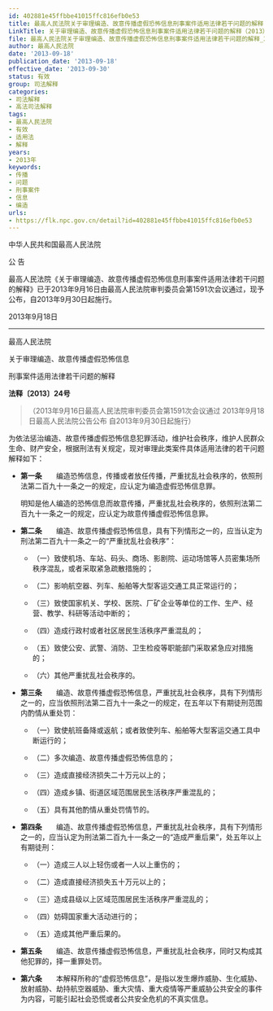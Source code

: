 ```yaml
---
id: 402881e45ffbbe41015ffc816efb0e53
title: 最高人民法院关于审理编造、故意传播虚假恐怖信息刑事案件适用法律若干问题的解释
LinkTitle: 关于审理编造、故意传播虚假恐怖信息刑事案件适用法律若干问题的解释（2013）
file: 最高人民法院关于审理编造、故意传播虚假恐怖信息刑事案件适用法律若干问题的解释_20130918_402881e45ffbbe41015ffc816efb0e53.docx
author: 最高人民法院
date: '2013-09-18'
publication_date: '2013-09-18'
effective_date: '2013-09-30'
status: 有效
group: 司法解释
categories:
- 司法解释
- 高法司法解释
tags:
- 最高人民法院
- 有效
- 适用法
- 解释
years:
- 2013年
keywords:
- 传播
- 问题
- 刑事案件
- 信息
- 编造
urls:
- https://flk.npc.gov.cn/detail?id=402881e45ffbbe41015ffc816efb0e53
---
```


中华人民共和国最高人民法院

公 告

最高人民法院《关于审理编造、故意传播虚假恐怖信息刑事案件适用法律若干问题的解释》已于2013年9月16日由最高人民法院审判委员会第1591次会议通过，现予公布，自2013年9月30日起施行。

2013年9月18日

---

最高人民法院

关于审理编造、故意传播虚假恐怖信息

刑事案件适用法律若干问题的解释

**法释〔2013〕24号**

> （2013年9月16日最高人民法院审判委员会第1591次会议通过 2013年9月18日最高人民法院公告公布 自2013年9月30日起施行）

为依法惩治编造、故意传播虚假恐怖信息犯罪活动，维护社会秩序，维护人民群众生命、财产安全，根据刑法有关规定，现对审理此类案件具体适用法律的若干问题解释如下：

- **第一条**　　编造恐怖信息，传播或者放任传播，严重扰乱社会秩序的，依照刑法第二百九十一条之一的规定，应认定为编造虚假恐怖信息罪。

  明知是他人编造的恐怖信息而故意传播，严重扰乱社会秩序的，依照刑法第二百九十一条之一的规定，应认定为故意传播虚假恐怖信息罪。

- **第二条**　　编造、故意传播虚假恐怖信息，具有下列情形之一的，应当认定为刑法第二百九十一条之一的“严重扰乱社会秩序”：

  - （一）致使机场、车站、码头、商场、影剧院、运动场馆等人员密集场所秩序混乱，或者采取紧急疏散措施的；

  - （二）影响航空器、列车、船舶等大型客运交通工具正常运行的；

  - （三）致使国家机关、学校、医院、厂矿企业等单位的工作、生产、经营、教学、科研等活动中断的；

  - （四）造成行政村或者社区居民生活秩序严重混乱的；

  - （五）致使公安、武警、消防、卫生检疫等职能部门采取紧急应对措施的；

  - （六）其他严重扰乱社会秩序的。

- **第三条**　　编造、故意传播虚假恐怖信息，严重扰乱社会秩序，具有下列情形之一的，应当依照刑法第二百九十一条之一的规定，在五年以下有期徒刑范围内酌情从重处罚：

  - （一）致使航班备降或返航；或者致使列车、船舶等大型客运交通工具中断运行的；

  - （二）多次编造、故意传播虚假恐怖信息的；

  - （三）造成直接经济损失二十万元以上的；

  - （四）造成乡镇、街道区域范围居民生活秩序严重混乱的；

  - （五）具有其他酌情从重处罚情节的。

- **第四条**　　编造、故意传播虚假恐怖信息，严重扰乱社会秩序，具有下列情形之一的，应当认定为刑法第二百九十一条之一的“造成严重后果”，处五年以上有期徒刑：

  - （一）造成三人以上轻伤或者一人以上重伤的；

  - （二）造成直接经济损失五十万元以上的；

  - （三）造成县级以上区域范围居民生活秩序严重混乱的；

  - （四）妨碍国家重大活动进行的；

  - （五）造成其他严重后果的。

- **第五条**　　编造、故意传播虚假恐怖信息，严重扰乱社会秩序，同时又构成其他犯罪的，择一重罪处罚。

- **第六条**　　本解释所称的“虚假恐怖信息”，是指以发生爆炸威胁、生化威胁、放射威胁、劫持航空器威胁、重大灾情、重大疫情等严重威胁公共安全的事件为内容，可能引起社会恐慌或者公共安全危机的不真实信息。
